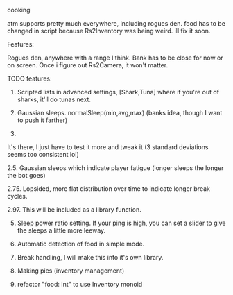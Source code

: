 cooking

atm supports pretty much everywhere, including rogues den. food has to be changed in script because Rs2Inventory was being weird. ill fix it soon.

Features:

Rogues den, anywhere with a range I think. Bank has to be close for now or on screen. Once i figure out Rs2Camera, it won't matter.

TODO features:

1. Scripted lists in advanced settings, [Shark,Tuna] where if you're out of sharks, it'll do tunas next.

2. Gaussian sleeps. normalSleep(min,avg,max) (banks idea, though I want to push it farther)
3. 
 It's there, I just have to test it more and tweak it (3 standard deviations seems too consistent lol)

2.5. Gaussian sleeps which indicate player fatigue (longer sleeps the longer the bot goes)

2.75. Lopsided, more flat distribution over time to indicate longer break cycles.

2.97. This will be included as a library function.

5. Sleep power ratio setting. If your ping is high, you can set a slider to give the sleeps a little more leeway.

6. Automatic detection of food in simple mode.

7. Break handling, I will make this into it's own library.

8. Making pies (inventory management)

9. refactor "food: Int" to use Inventory monoid
